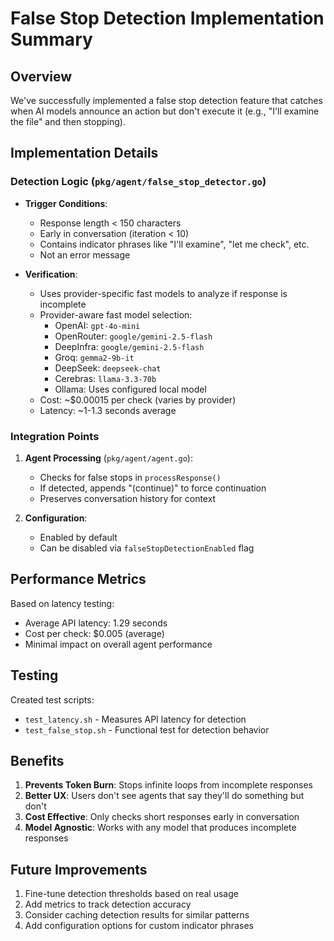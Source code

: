 # False Stop Detection Implementation Summary

## Overview
We've successfully implemented a false stop detection feature that catches when AI models announce an action but don't execute it (e.g., "I'll examine the file" and then stopping).

## Implementation Details

### Detection Logic (`pkg/agent/false_stop_detector.go`)
- **Trigger Conditions**:
  - Response length < 150 characters
  - Early in conversation (iteration < 10)
  - Contains indicator phrases like "I'll examine", "let me check", etc.
  - Not an error message

- **Verification**:
  - Uses provider-specific fast models to analyze if response is incomplete
  - Provider-aware fast model selection:
    - OpenAI: `gpt-4o-mini`
    - OpenRouter: `google/gemini-2.5-flash`
    - DeepInfra: `google/gemini-2.5-flash`
    - Groq: `gemma2-9b-it`
    - DeepSeek: `deepseek-chat`
    - Cerebras: `llama-3.3-70b`
    - Ollama: Uses configured local model
  - Cost: ~$0.00015 per check (varies by provider)
  - Latency: ~1-1.3 seconds average

### Integration Points
1. **Agent Processing** (`pkg/agent/agent.go`):
   - Checks for false stops in `processResponse()`
   - If detected, appends "(continue)" to force continuation
   - Preserves conversation history for context

2. **Configuration**:
   - Enabled by default
   - Can be disabled via `falseStopDetectionEnabled` flag

## Performance Metrics
Based on latency testing:
- Average API latency: 1.29 seconds
- Cost per check: $0.005 (average)
- Minimal impact on overall agent performance

## Testing
Created test scripts:
- `test_latency.sh` - Measures API latency for detection
- `test_false_stop.sh` - Functional test for detection behavior

## Benefits
1. **Prevents Token Burn**: Stops infinite loops from incomplete responses
2. **Better UX**: Users don't see agents that say they'll do something but don't
3. **Cost Effective**: Only checks short responses early in conversation
4. **Model Agnostic**: Works with any model that produces incomplete responses

## Future Improvements
1. Fine-tune detection thresholds based on real usage
2. Add metrics to track detection accuracy
3. Consider caching detection results for similar patterns
4. Add configuration options for custom indicator phrases